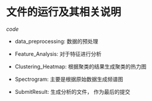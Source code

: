 # 文件的运行及其相关说明

*code*

- data_preprocessing: 数据的预处理

- Feature_Analysis: 对于特征进行分析

- Clustering_Heatmap: 根据聚类的结果生成聚类的热力图

- Spectrogram: 主要是根据原始数据生成频谱图

- SubmitResult: 生成分析的文件， 作为最后的提交






